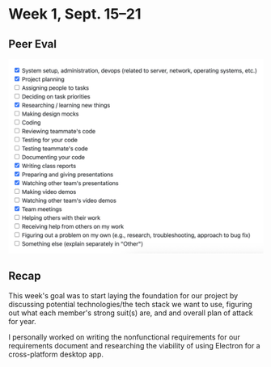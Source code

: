 # Week 1, Sept. 15–21 

## Peer Eval
![Peer eval](./log_images/personal_log_imgs/alex_week3_log.png)

## Recap
This week's goal was to start laying the foundation for our project by discussing potential technologies/the tech stack we want to use, figuring out what each member's strong suit(s) are, and and overall plan of attack for year.

I personally worked on writing the nonfunctional requirements for our requirements document and researching the viability of using Electron for a cross-platform desktop app.